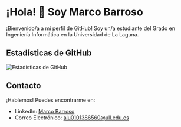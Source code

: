 # ¡Hola! 👋 Soy Marco Barroso

¡Bienvenido/a a mi perfil de GitHub! Soy un/a estudiante del Grado en Ingeniería Informática en la Universidad de La Laguna.


## Estadísticas de GitHub

![Estadísticas de GitHub](https://github-readme-stats.vercel.app/api?username=Marcant97&show_icons=true&theme=radical)

## Contacto

¡Hablemos! Puedes encontrarme en:

- LinkedIn: [Marco Barroso](https://es.linkedin.com/in/marco-antonio-barroso-hormiga-187647238)
- Correo Electrónico: alu0101386560@ull.edu.es

